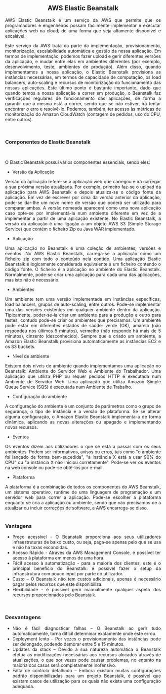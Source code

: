 <h2 align="center"> AWS Elastic Beanstalk </h2>

<div align="justify">
<p>AWS Elastic Beanstalk é um serviço da AWS que permite que os programadores e engenheiros possam facilmente implementar e executar aplicações web na cloud, de uma forma que seja altamente disponível e escalável.</p>  

<p>Este serviço da AWS trata da parte da implementação, provisionamento, monitorização, escalabilidade automática e gestão da nossa aplicação. Em termos de implementação, podemos fazer upload e gerir diferentes versões da aplicação, e mudar entre elas em ambientes diferentes (por exemplo, desenvolvimento, teste, ambientes de produção). Além disso, quando implementamos a nossa aplicação, o Elastic Beanstalk provisiona as instâncias necessárias, em termos de capacidade de computação, os load balancers, auto-scaling e recursos de monitorização do funcionamento das nossas aplicações. Este último ponto é bastante importante, dado que quando temos a nossa aplicação a correr em produção, o Beanstalk faz verificações regulares de funcionamento das aplicações, de forma a garantir que a mesma está a correr, sendo que se não estiver, irá tentar encontrar o erro e resolvê-lo. Podemos, também, ter acesso às métricas de monitorização do Amazon CloudWatch (contagem de pedidos, uso do CPU, entre outros).</p>    

<br>
<h3> Componentes do Elastic Beanstalk </h3>
<br>

O Elastic Beanstalk possuí vários componentes essenciais, sendo eles: 
<ul>
  <li>Versão da Aplicação</li>
</ul>

Versão da aplicação refere-se à aplicação web que carregou e irá carregar a sua próxima versão atualizada. Por exemplo, primeiro faz-se o upload da aplicação para AWS Beanstalk e depois atualiza-se o código fonte da aplicação. Em vez de escrever por cima da versão anterior da aplicação, pode-se dar-lhe um novo nome de versão que poderá ser utilizado para comparar ambas. A versão nomeada aparecerá como uma nova aplicação caso opte-se por implementá-la num ambiente diferente em vez de a implementar a partir de uma aplicação existente. No Elastic Beanstalk, a versão da aplicação é uma ligação a um objeto AWS S3 (Simple Storage Service) que contém o ficheiro Zip ou Java WAR implementado.  

<ul>
  <li>Aplicação</li>
</ul>
 
Uma aplicação no Beanstalk é uma coleção de ambientes, versões e eventos. No AWS Elastic Beanstalk, carrega-se a aplicação como um ficheiro zip com todo o conteúdo nela contido. Uma aplicação Elastic Beanstalk é logicamente considerada equivalente a um ficheiro contendo o código fonte. O ficheiro é a aplicação no ambiente do Elastic Beanstalk. Normalmente, pode-se criar uma aplicação para cada uma das aplicações, mas isto não é necessário. 

<ul>
  <li>Ambientes</li>
</ul>

Um ambiente tem uma versão implementada em instâncias específicas, load balancers, grupos de auto-scaling, entre outros. Pode-se implementar uma das versões existentes em qualquer ambiente dentro da aplicação. Tipicamente, poder-se-ia criar um ambiente para a produção e outro para testes, contudo pode-se criar os ambientes que precisamos. Um ambiente pode estar em diferentes estados de saúde: verde (OK), amarelo (não respondeu nos últimos 5 minutos), vermelho (não responde há mais de 5 minutos), cinzento (desconhecido). Sempre que é criado um ambiente, a Amazon Elastic Beanstalk provisiona automaticamente as instâncias EC2 e os S3 buckets. 

<ul>
  <li>Nível de ambiente</li>
</ul>

Existem dois níveis de ambiente quando implementamos uma aplicação no Beanstalk: Ambiente do Servidor Web e Ambiente do Trabalhador. Uma aplicação que utiliza PHP ou requer pedidos HTTP é executada num Ambiente de Servidor Web. Uma aplicação que utiliza Amazon Simple Queue Service (SQS) é executada num Ambiente de Trabalho. 

<ul>
  <li>Configuração do ambiente</li>
</ul>

A configuração do ambiente é um conjunto de parâmetros como o grupo de segurança, o tipo de instância e a versão de plataforma. Se se alterar alguma configuração, o Amazon Elastic Beanstalk implementa-a de forma dinâmica, aplicando as novas alterações ou apagado e implementando novos recursos. 

<ul>
  <li>Eventos</li>
</ul>

Os eventos dizem aos utilizadores o que se está a passar com os seus ambientes. Podem ser informativos, avisos ou erros, tais como "o ambiente foi lançado de forma bem-sucedida", "a instância X está a usar 90% do CPU" ou "a instância X não iniciou corretamente". Pode-se ver os eventos na web console ou pode-se obtê-los por e-mail. 

<ul>
  <li>Plataforma</li>
</ul>

A plataforma é a combinação de todos os componentes do AWS Beanstalk, um sistema operativo, runtime de uma linguagem de programação e um servidor web para correr a aplicação. Pode-se escolher a plataforma enquanto se cria a aplicação ou ambiente, sendo que não precisamos de a atualizar ou incluir correções de software, a AWS encarrega-se disso.  
<br>
<h3>Vantagens</h3>
  
<ul>
  <li>Preço acessível - O Beanstalk proporciona aos seus utilizadores infraestruturas de baixo custo, ou seja, paga-se apenas pelo que se usa e não há taxas escondidas.</li>
  <li>Acesso Rápido - Através da AWS Management Console, é possível ter acesso à plataforma em menos de uma hora. </li>
  <li>Fácil acesso à automatização - para a maioria dos clientes, este é o principal benefício do Beanstalk: é possível fazer o setup da infraestrutura com pouco input por parte do utilizador. 
</li>
  <li>Custo – O Beanstalk não tem custos adicionais, apenas é necessário pagar pelos recursos que este disponibiliza. </li>
  <li>Flexibilidade - é possível gerir manualmente qualquer aspeto dos recursos proporcionados pelo Beanstalk. </li>
</ul>
<br>
<h3>Desvantagens</h3>
  
<ul>
  <li>Não é fácil diagnosticar falhas – O Beanstalk ao gerir tudo automaticamente, torna difícil determinar exatamente onde este errou. </li>
  <li>Deployment lento – Por vezes o provisionamento das instâncias pode ser delongado, podendo demorar entre 5 e 15 minutos.</li>
  <li>Updates da stack – Devido à sua natureza automática o Beanstalk efetua as modificações necessárias aos recursos alocados através de atualizações, o que por vezes pode causar problemas, no entanto na maioria dos casos será completamente inofensivo. </li>
  <li>Falta de controlo detalhado – Embora existam muitas configurações padrão disponibilizadas para um projeto Beanstalk, é possível que existam casos de utilização para os quais não exista uma configuração adequada.</li>
</ul>
  
</div>
